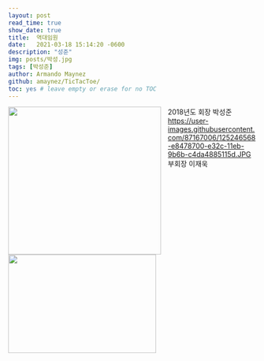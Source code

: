 ```yaml
---
layout: post
read_time: true
show_date: true
title:  역대임원
date:   2021-03-18 15:14:20 -0600
description: "성준"
img: posts/박성.jpg
tags: [박성준]
author: Armando Maynez
github: amaynez/TicTacToe/
toc: yes # leave empty or erase for no TOC
---
```

<center><img style="float: left;margin-right: 1em;" src='./assets/img/posts/20210318/Game_Screen.png' width="310" height="300"></center>

2018년도
회장 박성준
https://user-images.githubusercontent.com/87167006/125246568-e8478700-e32c-11eb-9b6b-c4da4885115d.JPG
부회장 이재욱
<img src="https://user-images.githubusercontent.com/87167006/125246568-e8478700-e32c-11eb-9b6b-c4da4885115d.JPG" width="300" height="200"> 
